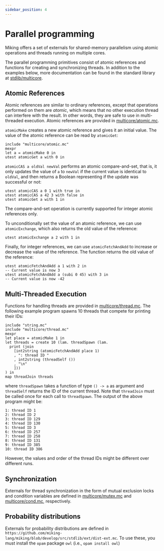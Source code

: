 ```yaml
---
sidebar_position: 4
---
```


# Parallel programming

Miking offers a set of externals for shared-memory parallelism using
atomic operations and threads running on multiple cores.

The parallel programming primitives consist of atomic references and functions
for creating and synchronizing threads. In addition to the examples below, more
documentation can be found in the standard library at
[stdlib/multicore](https://github.com/miking-lang/miking/blob/develop/src/stdlib/multicore/).

## Atomic References

Atomic references are similar to ordinary references, except that operations
performed on them are *atomic*, which means that no other execution thread can
interfere with the result. In other words, they are safe to use in
multi-threaded execution. Atomic references are provided in
[multicore/atomic.mc](https://github.com/miking-lang/miking/blob/develop/src/stdlib/multicore/atomic.mc).

`atomicMake` creates a new atomic reference and gives it an initial value. The
value of the atomic reference can be read by `atomicGet`:

```mc
include "multicore/atomic.mc"
mexpr
let a = atomicMake 0 in
utest atomicGet a with 0 in
```

`atomicCAS a oldVal newVal` performs an atomic compare-and-set, that is, it only
updates the value of `a` to `newVal` if the current value is identical to
`oldVal`, and then returns a Boolean representing if the update was successful
or not:

```mc
utest atomicCAS a 0 1 with true in
utest atomicCAS a 42 3 with false in
utest atomicGet a with 1 in
```

The compare-and-set operation is currently supported for integer atomic
references only.

To unconditionally set the value of an atomic reference, we can use
`atomicExchange`, which also returns the old value of the reference:

```mc
utest atomicExchange a 2 with 1 in
```

Finally, for integer references, we can use `atomicFetchAndAdd` to increase or
decrease the value of the reference. The function returns the old value of the
reference:

```mc
utest atomicFetchAndAdd a 1 with 2 in
-- Current value is now 3
utest atomicFetchAndAdd a (subi 0 45) with 3 in
-- Current value is now -42
```

## Multi-Threaded Execution

Functions for handling threads are provided in
[multicore/thread.mc](https://github.com/miking-lang/miking/blob/develop/src/stdlib/multicore/thread.mc).
The following example program spawns 10 threads that compete for printing their
IDs:

```mc
include "string.mc"
include "multicore/thread.mc"
mexpr
let place = atomicMake 1 in
let threads = create 10 (lam. threadSpawn (lam.
  print (join
    [int2string (atomicFetchAndAdd place 1)
    , ": thread ID "
    , int2string (threadSelf ())
    , "\n"
    ]))
) in
map threadJoin threads
```

where `threadSpawn` takes a function of type `() -> a` as argument
and `threadSelf` returns the ID of the current thread. Note that
`threadJoin` must be called once for each call to `threadSpawn`. The
output of the above program might be:

```
1: thread ID 1
2: thread ID 2
3: thread ID 129
4: thread ID 130
5: thread ID 3
6: thread ID 257
7: thread ID 258
8: thread ID 131
9: thread ID 385
10: thread ID 386
```

However, the values and order of the thread IDs might be different over
different runs.

## Synchronization

Externals for thread synchronization in the form of mutual exclusion locks and
condition variables are defined in
[multicore/mutex.mc](https://github.com/miking-lang/miking/blob/develop/src/stdlib/multicore/mutex.mc) and
[multicore/cond.mc](https://github.com/miking-lang/miking/blob/develop/src/stdlib/multicore/cond.mc), respectively.

## Probability distributions
Externals for probability distributions are defined in `https://github.com/miking-lang/miking/blob/develop/src/stdlib/ext/dist-ext.mc`. To use these, you must install the `opam` package `owl` (i.e., `opam install owl`)

